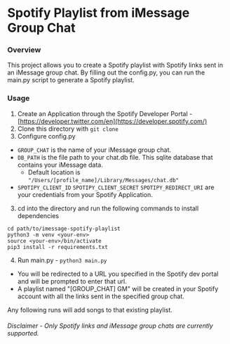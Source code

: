 # Spotify Playlist from iMessage Group Chat

### Overview
This project allows you to create a Spotify playlist with Spotify links sent in an iMessage group chat.
By filling out the config.py, you can run the main.py script to generate a Spotify playlist.

### Usage
1. Create an Application through the Spotify Developer Portal - [https://developer.twitter.com/en](https://developer.spotify.com/)
2. Clone this directory with `git clone`
3. Configure config.py
  - `GROUP_CHAT` is the name of your iMessage group chat.
  - `DB_PATH` is the file path to your chat.db file. This sqlite database that contains your iMessage data.
    - Default location is `"/Users/[profile_name]/Library/Messages/chat.db"`
  - `SPOTIPY_CLIENT_ID` `SPOTIPY_CLIENT_SECRET` `SPOTIPY_REDIRECT_URI` are your credentials from your Spotify Application.
3. cd into the directory and run the following commands to install dependencies
  ```
  cd path/to/imessage-spotify-playlist
  python3 -m venv <your-env>
  source <your-env>/bin/activate
  pip3 install -r requirements.txt
  ```
4. Run main.py - `python3 main.py`
  - You will be redirected to a URL you specified in the Spotify dev portal and will be prompted to enter that url.
  - A playlist named "[GROUP_CHAT] GM" will be created in your Spotify account with all the links sent in the specified group chat.

Any following runs will add songs to that existing playlist. 

###### Disclaimer - Only Spotify links and iMessage group chats are currently supported.
